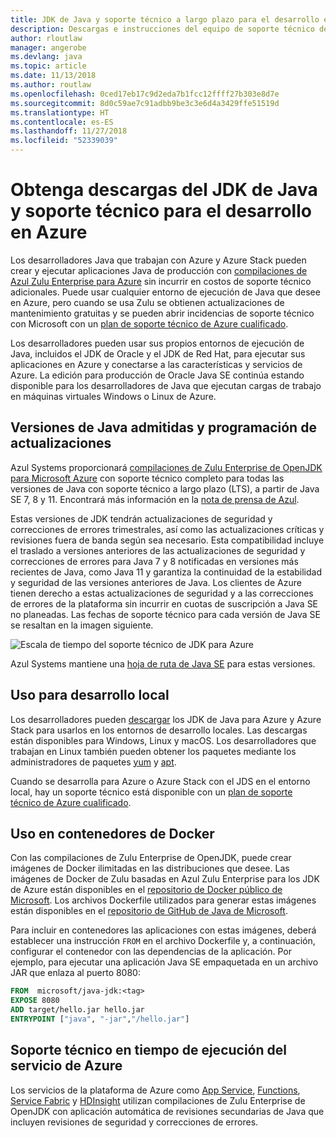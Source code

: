 ```yaml
---
title: JDK de Java y soporte técnico a largo plazo para el desarrollo en Azure
description: Descargas e instrucciones del equipo de soporte técnico de Azure para el desarrollo y ejecución de aplicaciones Java.
author: rloutlaw
manager: angerobe
ms.devlang: java
ms.topic: article
ms.date: 11/13/2018
ms.author: routlaw
ms.openlocfilehash: 0ced17eb17c9d2eda7b1fcc12ffff27b303e8d7e
ms.sourcegitcommit: 8d0c59ae7c91adbb9be3c3e6d4a3429ffe51519d
ms.translationtype: HT
ms.contentlocale: es-ES
ms.lasthandoff: 11/27/2018
ms.locfileid: "52339039"
---
```

# <a name="get-java-jdk-downloads-and-support-when-developing-for-azure"></a>Obtenga descargas del JDK de Java y soporte técnico para el desarrollo en Azure

Los desarrolladores Java que trabajan con Azure y Azure Stack pueden crear y ejecutar aplicaciones Java de producción con [compilaciones de Azul Zulu Enterprise para Azure](https://www.azul.com/downloads/azure-only/zulu/) sin incurrir en costos de soporte técnico adicionales. Puede usar cualquier entorno de ejecución de Java que desee en Azure, pero cuando se usa Zulu se obtienen actualizaciones de mantenimiento gratuitas y se pueden abrir incidencias de soporte técnico con Microsoft con un [plan de soporte técnico de Azure cualificado](https://azure.microsoft.com/support/plans/).

Los desarrolladores pueden usar sus propios entornos de ejecución de Java, incluidos el JDK de Oracle y el JDK de Red Hat, para ejecutar sus aplicaciones en Azure y conectarse a las características y servicios de Azure. La edición para producción de Oracle Java SE continúa estando disponible para los desarrolladores de Java que ejecutan cargas de trabajo en máquinas virtuales Windows o Linux de Azure.

## <a name="supported-java-versions-and-update-schedule"></a>Versiones de Java admitidas y programación de actualizaciones

Azul Systems proporcionará [compilaciones de Zulu Enterprise de OpenJDK para Microsoft Azure](https://www.azul.com/downloads/azure-only/zulu/) con soporte técnico completo para todas las versiones de Java con soporte técnico a largo plazo (LTS), a partir de Java SE 7, 8 y 11. Encontrará más información en la [nota de prensa de Azul](https://www.azul.com/press_release/free-java-production-support-for-microsoft-azure-azure-stack).


Estas versiones de JDK tendrán actualizaciones de seguridad y correcciones de errores trimestrales, así como las actualizaciones críticas y revisiones fuera de banda según sea necesario.  Esta compatibilidad incluye el traslado a versiones anteriores de las actualizaciones de seguridad y correcciones de errores para Java 7 y 8 notificadas en versiones más recientes de Java, como Java 11 y garantiza la continuidad de la estabilidad y seguridad de las versiones anteriores de Java.  Los clientes de Azure tienen derecho a estas actualizaciones de seguridad y a las correcciones de errores de la plataforma sin incurrir en cuotas de suscripción a Java SE no planeadas. Las fechas de soporte técnico para cada versión de Java SE se resaltan en la imagen siguiente.

![Escala de tiempo del soporte técnico de JDK para Azure](media/azure-jdk-support.png)

Azul Systems mantiene una [hoja de ruta de Java SE](https://www.azul.com/products/azul_support_roadmap/) para estas versiones.

## <a name="use-for-local-development"></a>Uso para desarrollo local 

Los desarrolladores pueden [descargar](https://www.azul.com/downloads/azure-only/zulu/) los JDK de Java para Azure y Azure Stack para usarlos en los entornos de desarrollo locales. Las descargas están disponibles para Windows, Linux y macOS. Los desarrolladores que trabajan en Linux también pueden obtener los paquetes mediante los administradores de paquetes [yum](https://www.azul.com/downloads/azure-only/zulu/#yum-repo) y [apt](https://www.azul.com/downloads/azure-only/zulu/#apt-repo).

Cuando se desarrolla para Azure o Azure Stack con el JDS en el entorno local, hay un soporte técnico está disponible con un [plan de soporte técnico de Azure cualificado](https://azure.microsoft.com/support/plans/).

## <a name="use-in-docker-containers"></a>Uso en contenedores de Docker

Con las compilaciones de Zulu Enterprise de OpenJDK, puede crear imágenes de Docker ilimitadas en las distribuciones que desee. Las imágenes de Docker de Zulu basadas en Azul Zulu Enterprise para los JDK de Azure están disponibles en el [repositorio de Docker público de Microsoft](https://hub.docker.com/r/microsoft/java-jdk/). Los archivos Dockerfile utilizados para generar estas imágenes están disponibles en el [repositorio de GitHub de Java de Microsoft](https://github.com/Microsoft/java/tree/master/docker).

Para incluir en contenedores las aplicaciones con estas imágenes, deberá establecer una instrucción `FROM` en el archivo Dockerfile y, a continuación, configurar el contenedor con las dependencias de la aplicación. Por ejemplo, para ejecutar una aplicación Java SE empaquetada en un archivo JAR que enlaza al puerto 8080:

```Dockerfile
FROM  microsoft/java-jdk:<tag>
EXPOSE 8080
ADD target/hello.jar hello.jar
ENTRYPOINT ["java", "-jar","/hello.jar"]
```

## <a name="azure-service-runtime-support"></a>Soporte técnico en tiempo de ejecución del servicio de Azure

Los servicios de la plataforma de Azure como [App Service](/azure/app-service/containers/), [Functions](/azure/azure-functions/functions-create-first-java-maven), [Service Fabric](/azure/service-fabric/) y [HDInsight](/azure/hdinsight/) utilizan compilaciones de Zulu Enterprise de OpenJDK con aplicación automática de revisiones secundarias de Java que incluyen revisiones de seguridad y correcciones de errores.